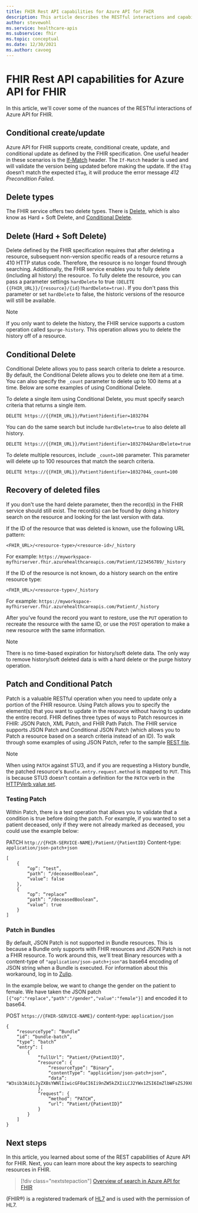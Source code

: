 ```yaml
---
title: FHIR Rest API capabilities for Azure API for FHIR
description: This article describes the RESTful interactions and capabilities for Azure API for FHIR.
author: stevewohl
ms.service: healthcare-apis
ms.subservice: fhir
ms.topic: conceptual
ms.date: 12/30/2021
ms.author: cavoeg
---
```


# FHIR Rest API capabilities for Azure API for FHIR

In this article, we'll cover some of the nuances of the RESTful interactions of Azure API for FHIR.


## Conditional create/update

Azure API for FHIR supports create, conditional create, update, and conditional update as defined by the FHIR specification. One useful header in these scenarios is the [If-Match](https://www.hl7.org/fhir/http.html#concurrency) header. The `If-Match` header is used and will validate the version being updated before making the update. If the `ETag` doesn’t match the expected `ETag`, it will produce the error message *412 Precondition Failed*. 

## Delete types

The FHIR service offers two delete types. There is [Delete](https://www.hl7.org/fhir/http.html#delete), which is also know as Hard + Soft Delete, and [Conditional Delete](https://www.hl7.org/fhir/http.html#3.1.0.7.1).

## Delete (Hard + Soft Delete)

Delete defined by the FHIR specification requires that after deleting a resource, subsequent non-version specific reads of a resource returns a 410 HTTP status code. Therefore, the resource is no longer found through searching. Additionally, the FHIR service enables you to fully delete (including all history) the resource. To fully delete the resource, you can pass a parameter settings `hardDelete` to true `(DELETE {{FHIR_URL}}/{resource}/{id}?hardDelete=true)`. If you don't pass this parameter or set `hardDelete` to false, the historic versions of the resource will still be available.

> [!NOTE]
> If you only want to delete the history, the FHIR service supports a custom operation called `$purge-history`. This operation allows you to delete the history off of a resource.

## Conditional Delete

 Conditional Delete allows you to pass search criteria to delete a resource. By default, the Conditional Delete allows you to delete one item at a time. You can also specify the `_count` parameter to delete up to 100 items at a time. Below are some examples of using Conditional Delete.

To delete a single item using Conditional Delete, you must specify search criteria that returns a single item.

`DELETE https://{{FHIR_URL}}/Patient?identifier=1032704`

You can do the same search but include `hardDelete=true` to also delete all history.

`DELETE https://{{FHIR_URL}}/Patient?identifier=1032704&hardDelete=true`

To delete multiple resources, include `_count=100` parameter. This parameter will delete up to 100 resources that match the search criteria.

`DELETE https://{{FHIR_URL}}/Patient?identifier=1032704&_count=100`
 
## Recovery of deleted files

If you don't use the hard delete parameter, then the record(s) in the FHIR service should still exist. The record(s) can be found by doing a history search on the resource and looking for the last version with data.
 
If the ID of the resource that was deleted is known, use the following URL pattern:

`<FHIR_URL>/<resource-type>/<resource-id>/_history`

For example: `https://myworkspace-myfhirserver.fhir.azurehealthcareapis.com/Patient/123456789/_history`
 
If the ID of the resource is not known, do a history search on the entire resource type:

`<FHIR_URL>/<resource-type>/_history`

For example: `https://myworkspace-myfhirserver.fhir.azurehealthcareapis.com/Patient/_history`

After you've found the record you want to restore, use the `PUT` operation to recreate the resource with the same ID, or use the `POST` operation to make a new resource with the same information.
 
> [!NOTE]
> There is no time-based expiration for history/soft delete data. The only way to remove history/soft deleted data is with a hard delete or the purge history operation.

## Patch and Conditional Patch

Patch is a valuable RESTful operation when you need to update only a portion of the FHIR resource. Using Patch allows you to specify the element(s) that you want to update in the resource without having to update the entire record. FHIR defines three types of ways to Patch resources in FHIR: JSON Patch, XML Patch, and FHIR Path Patch. The FHIR service supports JSON Patch and Conditional JSON Patch (which allows you to Patch a resource based on a search criteria instead of an ID). To walk through some examples of using JSON Patch, refer to the sample [REST file](https://github.com/microsoft/fhir-server/blob/main/docs/rest/PatchRequests.http).

> [!NOTE]
> When using `PATCH` against STU3, and if you are requesting a History bundle, the patched resource's `Bundle.entry.request.method` is mapped to `PUT`. This is because STU3 doesn't contain a definition for the `PATCH` verb in the [HTTPVerb value set](http://hl7.org/fhir/STU3/valueset-http-verb.html).

### Testing Patch

Within Patch, there is a test operation that allows you to validate that a condition is true before doing the patch. For example, if you wanted to set a patient deceased, only if they were not already marked as deceased, you could use the example below: 

PATCH `http://{FHIR-SERVICE-NAME}/Patient/{PatientID}`
Content-type: `application/json-patch+json`

```
[
	{
		“op”: “test”,
		“path”: “/deceasedBoolean”,
		“value”: false
	},
	{
		“op”: “replace”
		“path”: “/deceasedBoolean”,
		“value”: true
	}
]

```

### Patch in Bundles

By default, JSON Patch is not supported in Bundle resources. This is because a Bundle only supports with FHIR resources and JSON Patch is not a FHIR resource. To work around this, we'll treat Binary resources with a content-type of `"application/json-patch+json"`as base64 encoding of JSON string when a Bundle is executed. For information about this workaround, log in to [Zulip](https://chat.fhir.org/#narrow/stream/179166-implementers/topic/Transaction.20with.20PATCH.20request). 

In the example below, we want to change the gender on the patient to female. We have taken the JSON patch `[{"op":"replace","path":"/gender","value":"female"}]` and encoded it to base64.

POST `https://{FHIR-SERVICE-NAME}/`
content-type: `application/json`

```
{
	“resourceType”: “Bundle”
	“id”: “bundle-batch”,
	“type”: “batch”
	“entry”: [
		{
			“fullUrl”: “Patient/{PatientID}”,
			“resource”: {
				“resourceType”: “Binary”,
				“contentType”: “application/json-patch+json”,
				“data”: "W3sib3AiOiJyZXBsYWNlIiwicGF0aCI6Ii9nZW5kZXIiLCJ2YWx1ZSI6ImZlbWFsZSJ9XQ=="
			},
			“request”: { 
				“method”: “PATCH”,
				“url”: “Patient/{PatientID}”
			}
		}
	]
}

```

## Next steps

In this article, you learned about some of the REST capabilities of Azure API for FHIR. Next, you can learn more about the key aspects to searching resources in FHIR. 

>[!div class="nextstepaction"]
>[Overview of search in Azure API for FHIR](overview-of-search.md)

(FHIR&#174;) is a registered trademark of [HL7](https://hl7.org/fhir/) and is used with the permission of HL7.